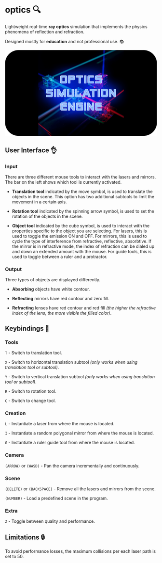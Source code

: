 # optics 🔍

Lightweight real-time **ray optics** simulation that implements the physics phenomena of reflection and refraction.

Designed mostly for **education** and not professional use. 📚

![Wallpaper](./optics/images/wallpaper.png)

## User Interface 👌

### Input

There are three different mouse tools to interact with the lasers and mirrors. The bar on the left shows which tool is currently activated.

* **Translation tool** indicated by the move symbol, is used to translate the objects in the scene.
This option has two additional subtools to limit the movement in a certain axis.

* **Rotation tool** indicated by the spinning arrow symbol, is used to set the rotation of the objects in the scene.

* **Object tool** indicated by the cube symbol, is used to interact with the properties specific to the object you are selecting.
For lasers, this is used to toggle the emission ON and OFF. 
For mirrors, this is used to cycle the type of interference from refractive, reflective, absorbtive.
If the mirror is in refractive mode, the index of refraction can be dialed up and down an extended amount with the mouse.
For guide tools, this is used to toggle between a ruler and a protractor.

### Output

Three types of objects are displayed differently.

* **Absorbing** objects have white contour.

* **Reflecting** mirrors have red contour and zero fill.

* **Refracting** lenses have red contour and red fill *(the higher the refractive index of the lens, the more visible the filled color)*.

## Keybindings 🔑

### Tools

```T``` - Switch to translation tool.

```X``` - Switch to horizontal translation subtool *(only works when using translation tool or subtool)*.

```Y``` - Switch to vertical translation subtool *(only works when using translation tool or subtool)*.

```R``` - Switch to rotation tool.

```C``` - Switch to change tool.

### Creation

```L``` - Instantiate a laser from where the mouse is located.

```I``` - Instantiate a random polygonal mirror from where the mouse is located.

```G``` - Instantiate a ruler guide tool from where the mouse is located.

### Camera

```(ARROW)``` or ```(WASD)``` - Pan the camera incrementally and continuously.

### Scene

```(DELETE)``` or ```(BACKSPACE)``` - Remove all the lasers and mirrors from the scene.

```(NUMBER)``` - Load a predefined scene in the program.

### Extra

```Z``` - Toggle between quality and performance.

## Limitations 🔒

To avoid performance losses, the maximum collisions per each laser path is set to 50.
